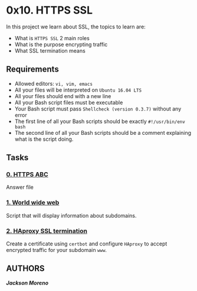 # 0x10. HTTPS SSL
In this project we learn about SSL, the topics to learn are:

+ What is `HTTPS SSL` 2 main roles
+ What is the purpose encrypting traffic
+ What SSL termination means

## Requirements
+ Allowed editors: `vi, vim, emacs`
+ All your files will be interpreted on `Ubuntu 16.04 LTS`
+ All your files should end with a new line
+ All your Bash script files must be executable
+ Your Bash script must pass `Shellcheck (version 0.3.7)` without any error
+ The first line of all your Bash scripts should be exactly `#!/usr/bin/env bash`
+ The second line of all your Bash scripts should be a comment explaining what is the script doing.

## Tasks

### [0. HTTPS ABC](0-https_abc)
Answer file

### [1. World wide web](1-world_wide_web)
Script that will display information about subdomains.

### [2. HAproxy SSL termination](2-haproxy_ssl_termination)
Create a certificate using `certbot` and configure `HAproxy` to accept encrypted traffic for your subdomain `www`.

## AUTHORS
**_Jackson Moreno_**
